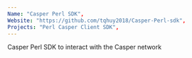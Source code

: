 ```yaml
---
Name: "Casper Perl SDK",
Website: "https://github.com/tqhuy2018/Casper-Perl-sdk",
Projects: "Perl Casper Client SDK",
---
```

<!--lang:en--> 
Casper Perl SDK to interact with the Casper network
<!--lang:es--] 
CasperLabs SDK for JavaScript
<!--lang:de--] 
CasperLabs SDK for JavaScript
<!--lang:fr--] 
CasperLabs SDK for JavaScript
<!--lang:pl--] 
CasperLabs SDK for JavaScript
<!--lang:uk--] 
CasperLabs SDK for JavaScript
[!--lang:*--> 
